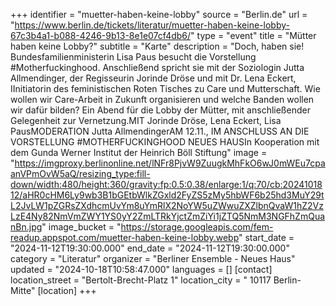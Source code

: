 +++
identifier = "muetter-haben-keine-lobby"
source = "Berlin.de"
url = "https://www.berlin.de/tickets/literatur/muetter-haben-keine-lobby-67c3b4a1-b088-4246-9b13-8e1e07cf4db6/"
type = "event"
title = "Mütter haben keine Lobby?"
subtitle = "Karte"
description = "Doch, haben sie! Bundesfamilienministerin Lisa Paus besucht die Vorstellung #Motherfuckinghood. Anschließend spricht sie mit der Soziologin Jutta Allmendinger, der Regisseurin Jorinde Dröse und mit Dr. Lena Eckert, IInitiatorin des feministischen Roten Tisches zu Care und Mutterschaft. Wie wollen wir Care-Arbeit in Zukunft organisieren und welche Banden wollen wir dafür bilden? Ein Abend für die Lobby der Mütter, mit anschließender Gelegenheit zur Vernetzung.MIT Jorinde Dröse, Lena Eckert, Lisa PausMODERATION Jutta AllmendingerAM 12.11., IM ANSCHLUSS AN DIE VORSTELLUNG #MOTHERFUCKINGHOOD NEUES HAUSIn Kooperation mit dem Gunda Werner Institut der Heinrich Böll Stiftung"
image = "https://imgproxy.berlinonline.net/lNFr8PjvW9ZuugkMhFkO6wJ0mWEu7cpaanVPmOvW5aQ/resizing_type:fill-down/width:480/height:360/gravity:fp:0.5:0.38/enlarge:1/q:70/cb:2024101812/aHR0cHM6Ly9wb3B1bGEtbWlkZGxld2FyZS5zMy5hbWF6b25hd3MuY29tL2JvLW1pZGRsZXdhcmUvYm8uYmRlX2NoYW5uZWwuZXZlbnQvaW1hZ2VzLzE4Ny82NmVmZWY1YS0yY2ZmLTRkYjctZmZiYi1jZTQ5NmM3NGFhZmQuanBn.jpg"
image_bucket = "https://storage.googleapis.com/fem-readup.appspot.com/muetter-haben-keine-lobby.webp"
start_date = "2024-11-12T19:30:00.000"
end_date = "2024-11-12T19:30:00.000"
category = "Literatur"
organizer = "Berliner Ensemble - Neues Haus"
updated = "2024-10-18T10:58:47.000"
languages = []
[contact]
location_street = "Bertolt-Brecht-Platz 1"
location_city = " 10117 Berlin-Mitte"
[location]
+++